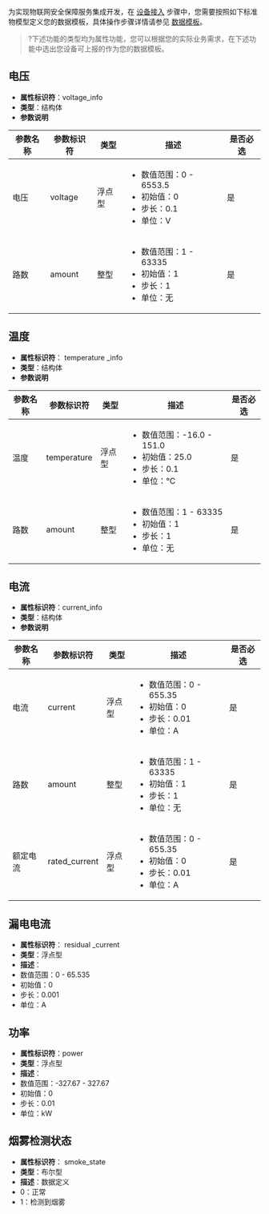 


为实现物联网安全保障服务集成开发，在 [设备接入](https://cloud.tencent.com/document/product/1081/56624#.E6.AD.A5.E9.AA.A41.EF.BC.9A.E8.AE.BE.E5.A4.87.E6.8E.A5.E5.85.A5) 步骤中，您需要按照如下标准物模型定义您的数据模板，具体操作步骤详情请参见 [数据模板](https://cloud.tencent.com/document/product/1081/44921)。

>?下述功能的类型均为属性功能，您可以根据您的实际业务需求，在下述功能中选出您设备可上报的作为您的数据模板。

## 电压

- **属性标识符**：voltage_info
- **类型**：结构体
- **参数说明**
<table>
<thead>
<tr>
<th>参数名称</th>
<th>参数标识符</th>
<th>类型</th>
<th>描述</th>
<th>是否必选</th>
</tr>
</thead>
<tbody><tr>
<td>电压</td>
<td>voltage</td>
<td>浮点型</td>
<td><ul><li>数值范围：0 - 6553.5<li>初始值：0<li>步长：0.1<li>单位：V</ul></td>
<td>是</td>
</tr>
<tr>
<td>路数</td>
<td>amount</td>
<td>整型</td>
<td><ul><li>数值范围：1 - 63335<li>初始值：1<li>步长：1<li>单位：无</ul></td>
<td>是</td>
</tr>
</tbody></table>

## 温度

- **属性标识符**： temperature _info
- **类型**：结构体
- **参数说明**
<table>
<thead>
<tr>
<th>参数名称</th>
<th>参数标识符</th>
<th>类型</th>
<th>描述</th>
<th>是否必选</th>
</tr>
</thead>
<tbody><tr>
<td>温度</td>
<td>temperature</td>
<td>浮点型</td>
<td><ul><li>数值范围：-16.0 - 151.0<li>初始值：25.0<li>步长：0.1<li>单位：℃</ul></td>
<td>是</td>
</tr>
<tr>
<td>路数</td>
<td>amount</td>
<td>整型</td>
<td><ul><li>数值范围：1 - 63335<li>初始值：1<li>步长：1<li>单位：无</ul></td>
<td>是</td>
</tr>
</tbody></table>

## 电流

- **属性标识符**：current_info
- **类型**：结构体
- **参数说明**
<table>
<thead>
<tr>
<th>参数名称</th>
<th>参数标识符</th>
<th>类型</th>
<th>描述</th>
<th>是否必选</th>
</tr>
</thead>
<tbody><tr>
<td>电流</td>
<td>current</td>
<td>浮点型</td>
<td><ul><li>数值范围：0 - 655.35<li>初始值：0<li>步长：0.01<li>单位：A</ul></td>
<td>是</td>
</tr>
<tr>
<td>路数</td>
<td>amount</td>
<td>整型</td>
<td><ul><li>数值范围：1 - 63335<li>初始值：1<li>步长：1<li>单位：无</ul></td>
<td>是</td>
</tr>
<tr>
<td>额定电流</td>
<td>rated_current</td>
<td>浮点型</td>
<td><ul><li>数值范围：0 - 655.35<li>初始值：0<li>步长：0.01<li>单位：A</ul></td>
<td>是</td>
</tr
</tbody></table>


## 漏电电流

- **属性标识符**： residual _current 
- **类型**：浮点型
- **描述**：
 - 数值范围：0 - 65.535
 - 初始值：0
 - 步长：0.001
 - 单位：A

## 功率

- **属性标识符**：power
- **类型**：浮点型
- **描述**：
 - 数值范围：-327.67 - 327.67
 - 初始值：0
 - 步长：0.01
 - 单位：kW

## 烟雾检测状态

- **属性标识符**： smoke_state 
- **类型**：布尔型
- **描述**：数据定义
 - 0：正常
 - 1：检测到烟雾
  
